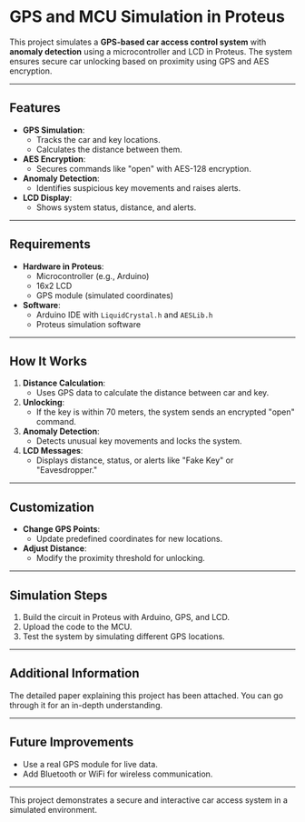 # GPS and MCU Simulation in Proteus

This project simulates a **GPS-based car access control system** with **anomaly detection** using a microcontroller and LCD in Proteus. The system ensures secure car unlocking based on proximity using GPS and AES encryption.

---

## Features
- **GPS Simulation**:
    - Tracks the car and key locations.
    - Calculates the distance between them.
- **AES Encryption**:
    - Secures commands like "open" with AES-128 encryption.
- **Anomaly Detection**:
    - Identifies suspicious key movements and raises alerts.
- **LCD Display**:
    - Shows system status, distance, and alerts.

---

## Requirements
- **Hardware in Proteus**:
    - Microcontroller (e.g., Arduino)
    - 16x2 LCD
    - GPS module (simulated coordinates)
- **Software**:
    - Arduino IDE with `LiquidCrystal.h` and `AESLib.h`
    - Proteus simulation software

---

## How It Works
1. **Distance Calculation**:
    - Uses GPS data to calculate the distance between car and key.
2. **Unlocking**:
    - If the key is within 70 meters, the system sends an encrypted "open" command.
3. **Anomaly Detection**:
    - Detects unusual key movements and locks the system.
4. **LCD Messages**:
    - Displays distance, status, or alerts like "Fake Key" or "Eavesdropper."

---

## Customization
- **Change GPS Points**:
    - Update predefined coordinates for new locations.
- **Adjust Distance**:
    - Modify the proximity threshold for unlocking.

---

## Simulation Steps
1. Build the circuit in Proteus with Arduino, GPS, and LCD.
2. Upload the code to the MCU.
3. Test the system by simulating different GPS locations.

---

## Additional Information
The detailed paper explaining this project has been attached. You can go through it for an in-depth understanding.

---

## Future Improvements
- Use a real GPS module for live data.
- Add Bluetooth or WiFi for wireless communication.

---

This project demonstrates a secure and interactive car access system in a simulated environment.